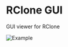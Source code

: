# RClone GUI
GUI viewer for RClone

![Example](https://github.com/devennn/Syncer-cli/blob/master/assets/Peek%202020-06-18%2010-37.gif)
